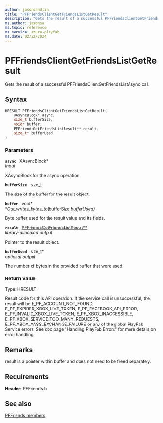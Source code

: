 ```yaml
---
author: jasonsandlin
title: "PFFriendsClientGetFriendsListGetResult"
description: "Gets the result of a successful PFFriendsClientGetFriendsListAsync call."
ms.author: jasonsa
ms.topic: reference
ms.service: azure-playfab
ms.date: 02/22/2024
---
```


# PFFriendsClientGetFriendsListGetResult  

Gets the result of a successful PFFriendsClientGetFriendsListAsync call.  

## Syntax  
  
```cpp
HRESULT PFFriendsClientGetFriendsListGetResult(  
    XAsyncBlock* async,  
    size_t bufferSize,  
    void* buffer,  
    PFFriendsGetFriendsListResult** result,  
    size_t* bufferUsed  
)  
```  
  
### Parameters  
  
**`async`** &nbsp; XAsyncBlock*  
*_Inout_*  
  
XAsyncBlock for the async operation.  
  
**`bufferSize`** &nbsp; size_t  
  
The size of the buffer for the result object.  
  
**`buffer`** &nbsp; void*  
*_Out_writes_bytes_to_(bufferSize,*bufferUsed)*  
  
Byte buffer used for the result value and its fields.  
  
**`result`** &nbsp; [PFFriendsGetFriendsListResult**](../../pffriendstypes/structs/pffriendsgetfriendslistresult.md)  
*library-allocated output*  
  
Pointer to the result object.  
  
**`bufferUsed`** &nbsp; size_t*  
*optional output*  
  
The number of bytes in the provided buffer that were used.  
  
  
### Return value
Type: HRESULT
  
Result code for this API operation. If the service call is unsuccessful, the result will be E_PF_ACCOUNT_NOT_FOUND, E_PF_EXPIRED_XBOX_LIVE_TOKEN, E_PF_FACEBOOK_API_ERROR, E_PF_INVALID_XBOX_LIVE_TOKEN, E_PF_XBOX_INACCESSIBLE, E_PF_XBOX_SERVICE_TOO_MANY_REQUESTS, E_PF_XBOX_XASS_EXCHANGE_FAILURE or any of the global PlayFab Service errors. See doc page "Handling PlayFab Errors" for more details on error handling.
  
## Remarks  
  
result is a pointer within buffer and does not need to be freed separately.
  
## Requirements  
  
**Header:** PFFriends.h
  
## See also  
[PFFriends members](../pffriends_members.md)  

  
  
